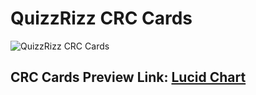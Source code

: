 # QuizzRizz CRC Cards

![QuizzRizz CRC Cards](https://drive.google.com/uc?id=1PGj_w6DyTX-YQTsOMXROOmKGSfWKAth5)

## CRC Cards Preview Link: [Lucid Chart](https://lucid.app/lucidchart/a9ca1f87-ac92-4bd9-adf0-7975c107e63b/edit?viewport_loc=704%2C-985%2C4039%2C1876%2C0_0&invitationId=inv_e9e48c47-1b5b-4cf3-979b-b9d01355295d)
